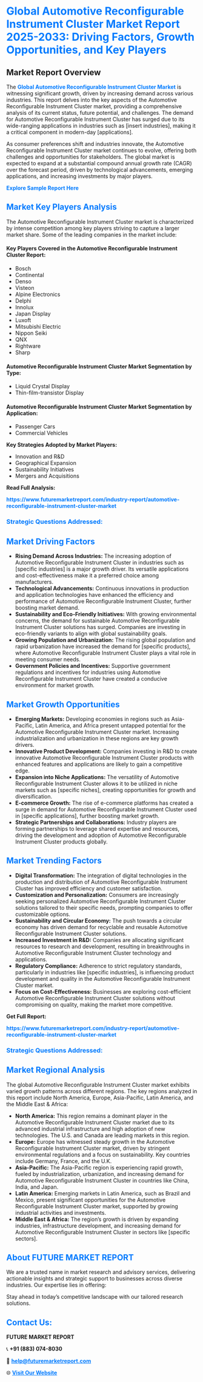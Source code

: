 <h1 style="color: #007BFF;">Global Automotive Reconfigurable Instrument Cluster Market Report 2025-2033: Driving Factors, Growth Opportunities, and Key Players</h1>

<section id="overview">
<h2>Market Report Overview</h2>
<p>The <a href="https://www.futuremarketreport.com/industry-report/automotive-reconfigurable-instrument-cluster-market" style="color: #007BFF; text-decoration: none;"><strong>Global Automotive Reconfigurable Instrument Cluster Market</strong></a> is witnessing significant growth, driven by increasing demand across various industries. This report delves into the key aspects of the Automotive Reconfigurable Instrument Cluster market, providing a comprehensive analysis of its current status, future potential, and challenges. The demand for Automotive Reconfigurable Instrument Cluster has surged due to its wide-ranging applications in industries such as [insert industries], making it a critical component in modern-day [applications].</p>
<p>As consumer preferences shift and industries innovate, the Automotive Reconfigurable Instrument Cluster market continues to evolve, offering both challenges and opportunities for stakeholders. The global market is expected to expand at a substantial compound annual growth rate (CAGR) over the forecast period, driven by technological advancements, emerging applications, and increasing investments by major players.</p>
</section>

<section id="overview">
<p><a href="https://www.futuremarketreport.com/request-sample/reportId=57629" style="color: #007BFF; text-decoration: none;"><strong>Explore Sample Report Here</strong></a></p>
</section>

<section id="key-players">
<h2 style="color: #007BFF;">Market Key Players Analysis</h2>
<p>The Automotive Reconfigurable Instrument Cluster market is characterized by intense competition among key players striving to capture a larger market share. Some of the leading companies in the market include:</p>
<h4>Key Players Covered in the Automotive Reconfigurable Instrument Cluster Report:</h4>
<ul><li>Bosch</li><li>Continental</li><li>Denso</li><li>Visteon</li><li>Alpine Electronics</li><li>Delphi</li><li>Innolux</li><li>Japan Display</li><li>Luxoft</li><li>Mitsubishi Electric</li><li>Nippon Seiki</li><li>QNX</li><li>Rightware</li><li>Sharp</li></ul>
<h4>Automotive Reconfigurable Instrument Cluster Market Segmentation by Type:</h4>
<ul><li>Liquid Crystal Display</li><li>Thin-film-transistor Display</li></ul>

<h4>Automotive Reconfigurable Instrument Cluster Market Segmentation by Application:</h4>
<ul><li>Passenger Cars</li><li>Commercial Vehicles</li></ul>
<p><strong>Key Strategies Adopted by Market Players:</strong></p>
<ul>
<li>Innovation and R&D</li>
<li>Geographical Expansion</li>
<li>Sustainability Initiatives</li>
<li>Mergers and Acquisitions</li>
</ul>
</section>

<section>
<p><strong>Read Full Analysis: </strong></p><a href="https://www.futuremarketreport.com/industry-report/automotive-reconfigurable-instrument-cluster-market" style="color: #007BFF; text-decoration: none;"><strong>https://www.futuremarketreport.com/industry-report/automotive-reconfigurable-instrument-cluster-market</strong></a>
<h3 style="color: #007BFF;">Strategic Questions Addressed:</h3>
</section>

<section id="driving-factors">
<h2 style="color: #007BFF;">Market Driving Factors</h2>
<ul>
<li><strong>Rising Demand Across Industries:</strong> The increasing adoption of Automotive Reconfigurable Instrument Cluster in industries such as [specific industries] is a major growth driver. Its versatile applications and cost-effectiveness make it a preferred choice among manufacturers.</li>
<li><strong>Technological Advancements:</strong> Continuous innovations in production and application technologies have enhanced the efficiency and performance of Automotive Reconfigurable Instrument Cluster, further boosting market demand.</li>
<li><strong>Sustainability and Eco-Friendly Initiatives:</strong> With growing environmental concerns, the demand for sustainable Automotive Reconfigurable Instrument Cluster solutions has surged. Companies are investing in eco-friendly variants to align with global sustainability goals.</li>
<li><strong>Growing Population and Urbanization:</strong> The rising global population and rapid urbanization have increased the demand for [specific products], where Automotive Reconfigurable Instrument Cluster plays a vital role in meeting consumer needs.</li>
<li><strong>Government Policies and Incentives:</strong> Supportive government regulations and incentives for industries using Automotive Reconfigurable Instrument Cluster have created a conducive environment for market growth.</li>
</ul>
</section>

<section id="growth-opportunities">
<h2 style="color: #007BFF;">Market Growth Opportunities</h2>
<ul>
<li><strong>Emerging Markets:</strong> Developing economies in regions such as Asia-Pacific, Latin America, and Africa present untapped potential for the Automotive Reconfigurable Instrument Cluster market. Increasing industrialization and urbanization in these regions are key growth drivers.</li>
<li><strong>Innovative Product Development:</strong> Companies investing in R&D to create innovative Automotive Reconfigurable Instrument Cluster products with enhanced features and applications are likely to gain a competitive edge.</li>
<li><strong>Expansion into Niche Applications:</strong> The versatility of Automotive Reconfigurable Instrument Cluster allows it to be utilized in niche markets such as [specific niches], creating opportunities for growth and diversification.</li>
<li><strong>E-commerce Growth:</strong> The rise of e-commerce platforms has created a surge in demand for Automotive Reconfigurable Instrument Cluster used in [specific applications], further boosting market growth.</li>
<li><strong>Strategic Partnerships and Collaborations:</strong> Industry players are forming partnerships to leverage shared expertise and resources, driving the development and adoption of Automotive Reconfigurable Instrument Cluster products globally.</li>
</ul>
</section>

<section id="trending-factors">
<h2 style="color: #007BFF;">Market Trending Factors</h2>
<ul>
<li><strong>Digital Transformation:</strong> The integration of digital technologies in the production and distribution of Automotive Reconfigurable Instrument Cluster has improved efficiency and customer satisfaction.</li>
<li><strong>Customization and Personalization:</strong> Consumers are increasingly seeking personalized Automotive Reconfigurable Instrument Cluster solutions tailored to their specific needs, prompting companies to offer customizable options.</li>
<li><strong>Sustainability and Circular Economy:</strong> The push towards a circular economy has driven demand for recyclable and reusable Automotive Reconfigurable Instrument Cluster solutions.</li>
<li><strong>Increased Investment in R&D:</strong> Companies are allocating significant resources to research and development, resulting in breakthroughs in Automotive Reconfigurable Instrument Cluster technology and applications.</li>
<li><strong>Regulatory Compliance:</strong> Adherence to strict regulatory standards, particularly in industries like [specific industries], is influencing product development and quality in the Automotive Reconfigurable Instrument Cluster market.</li>
<li><strong>Focus on Cost-Effectiveness:</strong> Businesses are exploring cost-efficient Automotive Reconfigurable Instrument Cluster solutions without compromising on quality, making the market more competitive.</li>
</ul>
</section>

<section>
<p><strong>Get Full Report: </strong></p><a href="https://www.futuremarketreport.com/industry-report/automotive-reconfigurable-instrument-cluster-market" style="color: #007BFF; text-decoration: none;"><strong>https://www.futuremarketreport.com/industry-report/automotive-reconfigurable-instrument-cluster-market</strong></a>
<h3 style="color: #007BFF;">Strategic Questions Addressed:</h3>
</section>


<section id="regional-analysis">
<h2 style="color: #007BFF;">Market Regional Analysis</h2>
<p>The global Automotive Reconfigurable Instrument Cluster market exhibits varied growth patterns across different regions. The key regions analyzed in this report include North America, Europe, Asia-Pacific, Latin America, and the Middle East & Africa:</p>
<ul>
<li><strong>North America:</strong> This region remains a dominant player in the Automotive Reconfigurable Instrument Cluster market due to its advanced industrial infrastructure and high adoption of new technologies. The U.S. and Canada are leading markets in this region.</li>
<li><strong>Europe:</strong> Europe has witnessed steady growth in the Automotive Reconfigurable Instrument Cluster market, driven by stringent environmental regulations and a focus on sustainability. Key countries include Germany, France, and the U.K.</li>
<li><strong>Asia-Pacific:</strong> The Asia-Pacific region is experiencing rapid growth, fueled by industrialization, urbanization, and increasing demand for Automotive Reconfigurable Instrument Cluster in countries like China, India, and Japan.</li>
<li><strong>Latin America:</strong> Emerging markets in Latin America, such as Brazil and Mexico, present significant opportunities for the Automotive Reconfigurable Instrument Cluster market, supported by growing industrial activities and investments.</li>
<li><strong>Middle East & Africa:</strong> The region’s growth is driven by expanding industries, infrastructure development, and increasing demand for Automotive Reconfigurable Instrument Cluster in sectors like [specific sectors].</li>
</ul>
</section>

<footer>
<h2 style="color: #007BFF;">About FUTURE MARKET REPORT</h2>
<p>We are a trusted name in market research and advisory services, delivering actionable insights and strategic support to businesses across diverse industries. Our expertise lies in offering:</p>

<p>Stay ahead in today’s competitive landscape with our tailored research solutions.</p>

<h2 style="color: #007BFF;">Contact Us:</h2>
<p><strong>FUTURE MARKET REPORT</strong></p>
<p>📞 <strong>+91 (883) 074-8030</strong></p>
<p>📧 <strong><a href="mailto:help@futuremarketreport.com" style="color: #007BFF;">help@futuremarketreport.com</a></strong></p>
<p>🌐 <strong><a href="https://www.futuremarketreport.com/" style="color: #007BFF;">Visit Our Website</a></strong></p>
</footer>